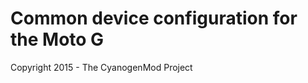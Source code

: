 Common device configuration for the Moto G
==========================================

Copyright 2015 - The CyanogenMod Project
